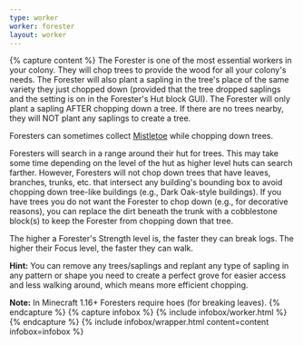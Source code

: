 ```yaml
---
type: worker
worker: forester
layout: worker
---
```

{% capture content %}
The Forester is one of the most essential workers in your colony. They will chop trees to provide the wood for all your colony's needs. The Forester will also plant a sapling in the tree's place of the same variety they just chopped down (provided that the tree dropped saplings and the setting is on in the Forester's Hut block GUI). The Forester will only plant a sapling AFTER chopping down a tree. If there are no trees nearby, they will NOT plant any saplings to create a tree.

Foresters can sometimes collect [Mistletoe](../../source/items/mistletoe) while chopping down trees.

Foresters will search in a range around their hut for trees. This may take some time depending on the level of the hut as higher level huts can search farther. However, Foresters will not chop down trees that have leaves, branches, trunks, etc. that intersect any building's bounding box to avoid chopping down tree-like buildings (e.g., Dark Oak-style buildings). If you have trees you do not want the Forester to chop down (e.g., for decorative reasons), you can replace the dirt beneath the trunk with a cobblestone block(s) to keep the Forester from chopping down that tree.

The higher a Forester's Strength level is, the faster they can break logs. The higher their Focus level, the faster they can walk.

**Hint:** You can remove any trees/saplings and replant any type of sapling in any pattern or shape you need to create a perfect grove for easier access and less walking around, which means more efficient chopping.

**Note:** In Minecraft 1.16+ Foresters require hoes (for breaking leaves).
{% endcapture %}
{% capture infobox %}
{% include infobox/worker.html %}
{% endcapture %}
{% include infobox/wrapper.html content=content infobox=infobox %}